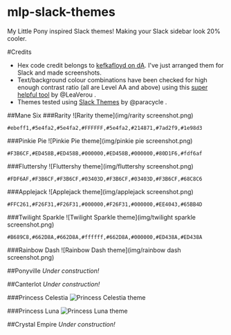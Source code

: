 # mlp-slack-themes
My Little Pony inspired Slack themes! Making your Slack sidebar look 20% cooler.

#Credits
* Hex code credit belongs to [kefkafloyd on dA](http://kefkafloyd.deviantart.com/gallery/28942848/My-Little-Pony-Friendship-is-Magic-Color-Guides). I've just arranged them for Slack and made screenshots.
* Text/background colour combinations have been checked for high enough contrast ratio (all are Level AA and above) using this [super helpful tool](http://leaverou.github.io/contrast-ratio/) by @LeaVerou .
* Themes tested using [Slack Themes](https://github.com/paracycle/slackthemes) by @paracycle .

##Mane Six
###Rarity
![Rarity theme](img/rarity screenshot.png)

    #ebeff1,#5e4fa2,#5e4fa2,#FFFFFF,#5e4fa2,#214871,#7ad2f9,#1e98d3
###Pinkie Pie
![Pinkie Pie theme](img/pinkie pie screenshot.png)

    #F3B6CF,#ED458B,#ED458B,#000000,#ED458B,#000000,#80D1F6,#fdf6af
###Fluttershy
![Fluttershy theme](img/fluttershy screenshot.png)

    #FDF6AF,#F3B6CF,#F3B6CF,#03403D,#F3B6CF,#03403D,#F3B6CF,#68C8C6
###Applejack
![Applejack theme](img/applejack screenshot.png)

    #FFC261,#F26F31,#F26F31,#000000,#F26F31,#000000,#EE4043,#65BB4D
###Twilight Sparkle
![Twilight Sparkle theme](img/twilight sparkle screenshot.png)

    #B689C8,#662D8A,#662D8A,#ffffff,#662D8A,#000000,#ED438A,#ED438A
###Rainbow Dash
![Rainbow Dash theme](img/rainbow dash screenshot.png)



##Ponyville
*Under construction!*

##Canterlot
*Under construction!*

###Princess Celestia
![Princess Celestia theme]()

###Princess Luna
![Princess Luna theme]()


##Crystal Empire
*Under construction!*
